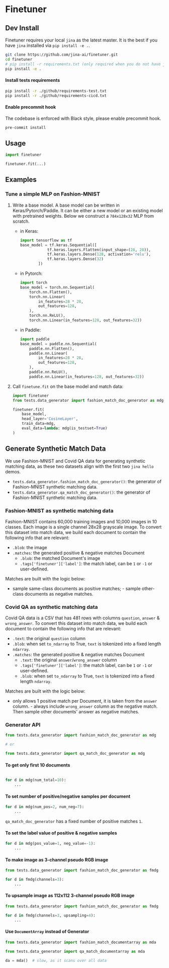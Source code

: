 # Finetuner

## Dev Install

Finetuner requires your local `jina` as the latest master. It is the best if you have `jina` installed
via `pip install -e .`.

```bash
git clone https://github.com/jina-ai/finetuner.git
cd finetuner
# pip install -r requirements.txt (only required when you do not have jina locally) 
pip install -e .
```

#### Install tests requirements

```bash
pip install -r ./github/requirements-test.txt
pip install -r ./github/requirements-cicd.txt
```

#### Enable precommit hook

The codebase is enforced with Black style, please enable precommit hook.

```bash
pre-commit install
```

## Usage

```python
import finetuner

finetuner.fit(...)
```

## Examples

### Tune a simple MLP on Fashion-MNIST

1. Write a base model. A base model can be written in Keras/Pytorch/Paddle. It can be either a new model or an existing model with pretrained weights. Below we construct a `784x128x32` MLP from scratch.

    - in Keras:
        ```python
        import tensorflow as tf
        base_model = tf.keras.Sequential([
                    tf.keras.layers.Flatten(input_shape=(28, 28)),
                    tf.keras.layers.Dense(128, activation='relu'),
                    tf.keras.layers.Dense(32)
                ])
        ```

    - in Pytorch:
        ```python
        import torch
        base_model = torch.nn.Sequential(
            torch.nn.Flatten(),
            torch.nn.Linear(
                in_features=28 * 28,
                out_features=128,
            ),
            torch.nn.ReLU(),
            torch.nn.Linear(in_features=128, out_features=32))
        ```

    - in Paddle:
        ```python
        import paddle
        base_model = paddle.nn.Sequential(
            paddle.nn.Flatten(),
            paddle.nn.Linear(
                in_features=28 * 28,
                out_features=128,
            ),
            paddle.nn.ReLU(),
            paddle.nn.Linear(in_features=128, out_features=32))
        ```

2. Call `finetune.fit` on the base model and match data:

    ```python
    import finetuner
    from tests.data_generator import fashion_match_doc_generator as mdg

    finetuner.fit(
        base_model,
        head_layer='CosineLayer',
        train_data=mdg,
        eval_data=lambda: mdg(is_testset=True)
    )
    ```

## Generate Synthetic Match Data

We use Fashion-MNIST and Covid QA data for generating synthetic matching data, as these two datasets align with the
first two `jina hello` demos.

- `tests.data_generator.fashion_match_doc_generator()`: the generator of Fashion-MNIST synthetic matching data.
- `tests.data_generator.qa_match_doc_generator()`: the generator of Fashion-MNIST synthetic matching data.

### Fashion-MNIST as synthetic matching data

Fashion-MNIST contains 60,000 training images and 10,000 images in 10 classes. Each image is a single channel 28x28
grayscale image. To convert this dataset into match data, we build each document to contain the following info that are
relevant:

- `.blob`: the image
- `.matches`: the generated positive & negative matches Document
    - `.blob`: the matched Document's image
    - `.tags['finetuner']['label']`: the match label, can be `1` or `-1` or user-defined.

Matches are built with the logic below:
- sample same-class documents as positive matches; - sample other-class documents as negative matches.

### Covid QA as synthetic matching data

Covid QA data is a CSV that has 481 rows with columns `question`, `answer` & `wrong_answer`. To convert this dataset
into match data, we build each document to contain the following info that are relevant:

- `.text`: the original `question` column
- `.blob`: when set `to_ndarray` to True, `text` is tokenized into a fixed length `ndarray`.
- `.matches`: the generated positive & negative matches Document
    - `.text`: the original `answer`/`wrong_answer` column
    - `.tags['finetuner']['label']`: the match label, can be `1` or `-1` or user-defined.
    - `.blob`: when set `to_ndarray` to True, `text` is tokenized into a fixed length `ndarray`.

Matches are built with the logic below:
- only allows 1 positive match per Document, it is taken from the `answer` column. - always include `wrong_answer`
column as the negative match. Then sample other documents' answer as negative matches.

### Generator API

```python
from tests.data_generator import fashion_match_doc_generator as mdg

# or

from tests.data_generator import qa_match_doc_generator as mdg
```

#### To get only first 10 documents

```python

for d in mdg(num_total=10):
    ...
```

#### To set number of positive/negative samples per document

```python
for d in mdg(num_pos=2, num_neg=7):
    ...
```

`qa_match_doc_generator` has a fixed number of positive matches `1`.

#### To set the label value of positive & negative samples

```python
for d in mdg(pos_value=1, neg_value=-1):
    ...
```

#### To make image as 3-channel pseudo RGB image

```python
from tests.data_generator import fashion_match_doc_generator as fmdg

for d in fmdg(channels=3):
    ...
```

#### To upsample image as 112x112 3-channel pseudo RGB image

```python
from tests.data_generator import fashion_match_doc_generator as fmdg

for d in fmdg(channels=3, upsampling=4):
    ...
```

#### Use `DocumentArray` instead of Generator

```python
from tests.data_generator import fashion_match_documentarray as mda

from tests.data_generator import qa_match_documentarray as mda

da = mda()  # slow, as it scans over all data
```


    
